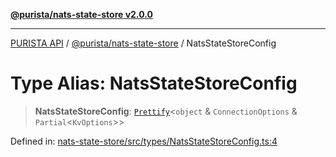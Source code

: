[**@purista/nats-state-store v2.0.0**](../README.md)

***

[PURISTA API](../../../packages.md) / [@purista/nats-state-store](../README.md) / NatsStateStoreConfig

# Type Alias: NatsStateStoreConfig

> **NatsStateStoreConfig**: [`Prettify`](../../core/type-aliases/Prettify.md)\<`object` & `ConnectionOptions` & `Partial`\<`KvOptions`\>\>

Defined in: [nats-state-store/src/types/NatsStateStoreConfig.ts:4](https://github.com/puristajs/purista/blob/master/packages/nats-state-store/src/types/NatsStateStoreConfig.ts#L4)
